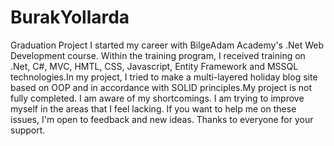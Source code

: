# BurakYollarda
 Graduation Project
I started my career with BilgeAdam Academy's .Net Web Development course. Within the training program, I received training on .Net, C#, MVC, HMTL, CSS, Javascript, Entity Framework and MSSQL technologies.In my project, I tried to make a multi-layered holiday blog site based on OOP and in accordance with SOLID principles.My project is not fully completed. I am aware of my shortcomings. I am trying to improve myself in the areas that I feel lacking. If you want to help me on these issues, I'm open to feedback and new ideas. Thanks to everyone for your support.
